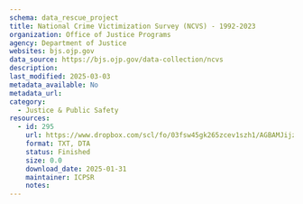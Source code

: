 ```yaml
---
schema: data_rescue_project 
title: National Crime Victimization Survey (NCVS) - 1992-2023
organization: Office of Justice Programs
agency: Department of Justice
websites: bjs.ojp.gov
data_source: https://bjs.ojp.gov/data-collection/ncvs
description: 
last_modified: 2025-03-03
metadata_available: No
metadata_url: 
category:
  - Justice & Public Safety 
resources:
  - id: 295
    url: https://www.dropbox.com/scl/fo/03fsw45gk265zcev1szh1/AGBAMJijzFcntQpn_r-FJS8?rlkey=9arsoo2pzkp0wfuvkpze1124t&dl=0
    format: TXT, DTA
    status: Finished
    size: 0.0
    download_date: 2025-01-31
    maintainer: ICPSR
    notes: 
---
```

